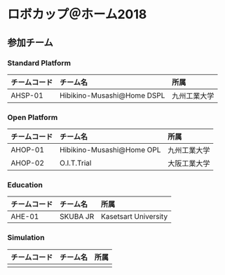 # ロボカップ＠ホーム2018

## 参加チーム

### Standard Platform
|チームコード|チーム名            			|所属         |
|:-|:-|:-|
|AHSP-01|Hibikino-Musashi@Home DSPL   	|九州工業大学   	|


### Open Platform
|チームコード|チーム名            			|所属         |
|:-|:-|:-|
|AHOP-01|Hibikino-Musashi@Home OPL 	|九州工業大学	   |
|AHOP-02|O.I.T.Trial					|大阪工業大学		|


### Education
|チームコード	|チーム名						|所属         |
|:-|:-|:-|
|AHE-01		|SKUBA JR						|Kasetsart University|

### Simulation
|チームコード|チーム名            			|所属         |
|:-|:-|:-|
||||


